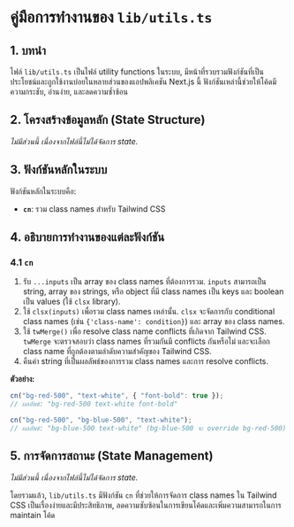 # คู่มือการทำงานของ `lib/utils.ts`

## 1. บทนำ

ไฟล์ `lib/utils.ts` เป็นไฟล์ utility functions ในระบบ, มีหน้าที่รวบรวมฟังก์ชันที่เป็นประโยชน์และถูกใช้งานบ่อยในหลายส่วนของแอปพลิเคชัน Next.js นี้ ฟังก์ชันเหล่านี้ช่วยให้โค้ดมีความกระชับ, อ่านง่าย, และลดความซ้ำซ้อน

## 2. โครงสร้างข้อมูลหลัก (State Structure)

*ไม่มีส่วนนี้ เนื่องจากไฟล์นี้ไม่ได้จัดการ state.*

## 3. ฟังก์ชันหลักในระบบ

ฟังก์ชันหลักในระบบคือ:

- **`cn`**: รวม class names สำหรับ Tailwind CSS

## 4. อธิบายการทำงานของแต่ละฟังก์ชัน

### 4.1 `cn`

1. รับ `...inputs` เป็น array ของ class names ที่ต้องการรวม. `inputs` สามารถเป็น string, array ของ strings, หรือ object ที่มี class names เป็น keys และ boolean เป็น values (ใช้ `clsx` library).
2. ใช้ `clsx(inputs)` เพื่อรวม class names เหล่านั้น. `clsx` จะจัดการกับ conditional class names (เช่น `{'class-name': condition}`) และ array ของ class names.
3. ใช้ `twMerge()` เพื่อ resolve class name conflicts ที่เกิดจาก Tailwind CSS. `twMerge` จะตรวจสอบว่า class names ที่รวมกันมี conflicts กันหรือไม่ และจะเลือก class name ที่ถูกต้องตามลำดับความสำคัญของ Tailwind CSS.
4. คืนค่า string ที่เป็นผลลัพธ์ของการรวม class names และการ resolve conflicts.

**ตัวอย่าง:**

```typescript
cn("bg-red-500", "text-white", { "font-bold": true });
// ผลลัพธ์: "bg-red-500 text-white font-bold"

cn("bg-red-500", "bg-blue-500", "text-white");
// ผลลัพธ์: "bg-blue-500 text-white" (bg-blue-500 จะ override bg-red-500)
```

## 5. การจัดการสถานะ (State Management)

*ไม่มีส่วนนี้ เนื่องจากไฟล์นี้ไม่ได้จัดการ state.*

โดยรวมแล้ว, `lib/utils.ts` มีฟังก์ชัน `cn` ที่ช่วยให้การจัดการ class names ใน Tailwind CSS เป็นเรื่องง่ายและมีประสิทธิภาพ, ลดความซับซ้อนในการเขียนโค้ดและเพิ่มความสามารถในการ maintain โค้ด
